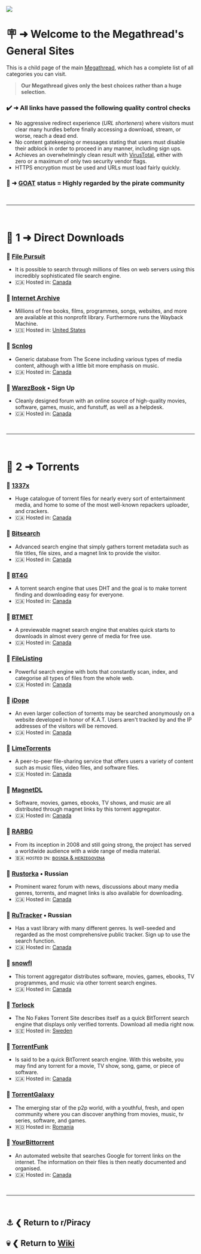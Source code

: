 ![](%%general-sites%%)

# 🪧 ➜ Welcome to the Megathread's **General Sites**
This is a child page of the main [Megathread](https://www.reddit.com/r/Piracy/wiki/megathread/), which has a complete list of all categories you can visit.
 
>**Our Megathread gives only the best choices rather than a huge selection**.

### ✔️ ➜ All links have passed the following quality control checks
- No aggressive redirect experience (*URL shorteners*) where visitors must clear many hurdles before finally accessing a download, stream, or worse, reach a dead end.
- No content gatekeeping or messages stating that users must disable their adblock in order to proceed in any manner, including sign ups.
- Achieves an overwhelmingly clean result with [VirusTotal](https://www.virustotal.com/gui/home/url), either with zero or a maximum of only two security vendor flags.
- HTTPS encryption must be used and URLs must load fairly quickly.

### 🐐 ➜ [GOAT](https://www.urbandictionary.com/define.php?term=goat) status = Highly regarded by the pirate community

&nbsp;

---

&nbsp;

# 📑 1 ➜ Direct Downloads

### 🔗 [File Pursuit](https://filepursuit.com/)
- It is possible to search through millions of files on web servers using this incredibly sophisticated file search engine.
- 🇨🇦 Hosted in: [Canada](https://check-host.net/ip-info?host=https%3A%2F%2Ffilepursuit.com%2F&csrf_token=4de052ba6d4fac88dc1436e5d4c8b9e5ab0c2e2b)

### 🐐 [Internet Archive](https://archive.org/)
- Millions of free books, films, programmes, songs, websites, and more are available at this nonprofit library. Furthermore runs the Wayback Machine.
- 🇺🇸 Hosted in: [United States](https://check-host.net/ip-info?host=https%3A%2F%2Farchive.org&csrf_token=4de052ba6d4fac88dc1436e5d4c8b9e5ab0c2e2b)

### 🔗 [Scnlog](https://scnlog.me/)
- Generic database from The Scene including various types of media content, although with a little bit more emphasis on music.
- 🇨🇦 Hosted in: [Canada](https://check-host.net/ip-info?host=https%3A%2F%2Fscnlog.me%2F&csrf_token=4de052ba6d4fac88dc1436e5d4c8b9e5ab0c2e2b)

### 🔗 [WarezBook](https://www.warezbook.org/) • Sign Up
- Cleanly designed forum with an online source of high-quality movies, software, games, music, and funstuff, as well as a helpdesk.
- 🇨🇦 Hosted in: [Canada](https://check-host.net/ip-info?host=https%3A%2F%2Fwww.warezbook.org%2F&csrf_token=dc604a062e680d6e421785c46ffae318a86adee0)

&nbsp;

---

&nbsp;

# 📑 2 ➜ Torrents

### 🐐 [1337x](https://1337x.to/)
- Huge catalogue of torrent files for nearly every sort of entertainment media, and home to some of the most well-known repackers uploader, and crackers.
- 🇨🇦 Hosted in: [Canada](https://check-host.net/ip-info?host=https%3A%2F%2F1337x.to%2F&csrf_token=4de052ba6d4fac88dc1436e5d4c8b9e5ab0c2e2b)

### 🧲 [Bitsearch](https://bitsearch.to/)
- Advanced search engine that simply gathers torrent metadata such as file titles, file sizes, and a magnet link to provide the visitor.
- 🇨🇦 Hosted in: [Canada](https://check-host.net/ip-info?host=https%3A%2F%2Fbitsearch.to%2F&csrf_token=b2337a9bcf8711c105fed4007809904f55a5ab99)

### 🧲 [BT4G](https://bt4g.org/)
- A torrent search engine that uses DHT and the goal is to make torrent finding and downloading easy for everyone.
- 🇨🇦 Hosted in: [Canada](https://check-host.net/ip-info?host=https%3A%2F%2Fbitsearch.to%2F&csrf_token=b2337a9bcf8711c105fed4007809904f55a5ab99)

### 🧲 [BTMET](https://btmet.com/)
- A previewable magnet search engine that enables quick starts to downloads in almost every genre of media for free use.
- 🇨🇦 Hosted in: [Canada](https://check-host.net/ip-info?host=https%3A%2F%2Fbtmet.com%2F&csrf_token=b2337a9bcf8711c105fed4007809904f55a5ab99)

### 🧲 [FileListing](https://filelisting.com/)
- Powerful search engine with bots that constantly scan, index, and categorise all types of files from the whole web.
- 🇨🇦 Hosted in: [Canada](https://check-host.net/ip-info?host=https%3A%2F%2Ffilelisting.com%2F&csrf_token=b2337a9bcf8711c105fed4007809904f55a5ab99)

### 🧲 [iDope](https://idope.se/)
- An even larger collection of torrents may be searched anonymously on a website developed in honor of K.A.T. Users aren't tracked by and the IP addresses of the visitors will be removed.
- 🇨🇦 Hosted in: [Canada](https://check-host.net/ip-info?host=https%3A%2F%2Fidope.se%2F&csrf_token=4de052ba6d4fac88dc1436e5d4c8b9e5ab0c2e2b)

### 🧲 [LimeTorrents](https://www.limetorrents.lol/)
- A peer-to-peer file-sharing service that offers users a variety of content such as music files, video files, and software files.
- 🇨🇦 Hosted in: [Canada](https://check-host.net/ip-info?host=https%3A%2F%2Fwww.limetorrents.lol%2F&csrf_token=4de052ba6d4fac88dc1436e5d4c8b9e5ab0c2e2b)

### 🧲 [MagnetDL](https://www.magnetdl.com/)
- Software, movies, games, ebooks, TV shows, and music are all distributed through magnet links by this torrent aggregator.
- 🇨🇦 Hosted in: [Canada](https://check-host.net/ip-info?host=https%3A%2F%2Fwww.magnetdl.com%2F&csrf_token=4de052ba6d4fac88dc1436e5d4c8b9e5ab0c2e2b)

### 🐐 [RARBG](https://rarbg.to/torrents.php)
- From its inception in 2008 and still going strong, the project has served a worldwide audience with a wide range of media material.
- 🇧🇦 ʜᴏꜱᴛᴇᴅ ɪɴ: [ʙᴏꜱɴɪᴀ & ʜᴇʀᴢᴇɢᴏᴠɪɴᴀ](https://check-host.net/ip-info?host=https%3A%2F%2Frarbg.to%2Ftorrents.php&csrf_token=4de052ba6d4fac88dc1436e5d4c8b9e5ab0c2e2b)

### 🧲 [Rustorka](https://rustorka.com/forum/index.php) • Russian
- Prominent warez forum with news, discussions about many media genres, torrents, and magnet links is also available for downloading.
- 🇨🇦 Hosted in: [Canada](https://check-host.net/ip-info?host=https%3A%2F%2Frustorka.com%2Fforum%2Findex.php&csrf_token=dc604a062e680d6e421785c46ffae318a86adee0)

### 🐐 [RuTracker](https://rutracker.org/forum/index.php) • Russian
- Has a vast library with many different genres. Is well-seeded and regarded as the most comprehensive public tracker. Sign up to use the search function.
- 🇨🇦 Hosted in: [Canada](https://check-host.net/ip-info?host=https%3A%2F%2Frutracker.org%2Fforum%2Findex.php&csrf_token=4de052ba6d4fac88dc1436e5d4c8b9e5ab0c2e2b)

### 🧲 [snowfl](https://snowfl.com/)
- This torrent aggregator distributes software, movies, games, ebooks, TV programmes, and music via other torrent search engines.
- 🇨🇦 Hosted in: [Canada](https://check-host.net/ip-info?host=https%3A%2F%2Fsnowfl.com%2F&csrf_token=b2337a9bcf8711c105fed4007809904f55a5ab99)

### 🧲 [Torlock](https://www.torlock.com/)
- The No Fakes Torrent Site describes itself as a quick BitTorrent search engine that displays only verified torrents. Download all media right now.
- 🇸🇪 Hosted in: [Sweden](https://check-host.net/ip-info?host=https%3A%2F%2Fwww.torlock.com%2F&csrf_token=b2337a9bcf8711c105fed4007809904f55a5ab99)

### 🧲 [TorrentFunk](https://www.torrentfunk.com/)
- Is said to be a quick BitTorrent search engine. With this website, you may find any torrent for a movie, TV show, song, game, or piece of software.
- 🇨🇦 Hosted in: [Canada](https://check-host.net/ip-info?host=https%3A%2F%2Fwww.torrentfunk.com%2F&csrf_token=b2337a9bcf8711c105fed4007809904f55a5ab99)

### 🧲 [TorrentGalaxy](https://torrentgalaxy.to/)
- The emerging star of the p2p world, with a youthful, fresh, and open community where you can discover anything from movies, music, tv series, software, and games.
- 🇷🇴 Hosted in: [Romania](https://check-host.net/ip-info?host=https%3A%2F%2Ftorrentgalaxy.to%2F&csrf_token=4de052ba6d4fac88dc1436e5d4c8b9e5ab0c2e2b)

### 🧲 [YourBittorrent](https://yourbittorrent.com/)
- An automated website that searches Google for torrent links on the internet. The information on their files is then neatly documented and organised.
- 🇨🇦 Hosted in: [Canada](https://check-host.net/ip-info?host=https%3A%2F%2Fyourbittorrent.com%2F&csrf_token=b2337a9bcf8711c105fed4007809904f55a5ab99)

&nbsp;

---

&nbsp;

⚓ ❮ Return to **r/Piracy**
---
💀 ❮ Return to [**Wiki**](https://www.reddit.com/r/Piracy/wiki/index/)
---
